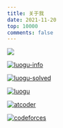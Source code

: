 ```yaml
---
title: 关于我
date: 2021-11-20
top: 10000
comments: false
---
```


![](https://api.xecades.xyz/api?bg=255%2C255%2C255%2C1&date=2022-04-10&str=NOI2022%E7%9C%81%E9%80%89%E6%9C%80%E5%A4%9A&quote=%E6%98%AF%E6%97%B6%E5%80%99%E5%BC%80%E5%A7%8B%E5%8A%AA%E5%8A%9B%E4%BA%86%F0%9F%92%AA&img=1&codeforces=yaoxi&luogu=yaoxi&github=yaoxi-std&email=yaoxi20061225%40126.com&site=yaoxi-std.github.io)

[![luogu-info](https://luogu-card-qinyihao.vercel.app/about?id=141573&card_width=800)](https://www.luogu.com.cn/user/141573)

[![luogu-solved](https://statcard.vercel.app/practice?id=141573&card_width=800)](https://www.luogu.com.cn/user/141573)

[![luogu](https://statcard.vercel.app/shield?id=141573)](https://www.luogu.com.cn/user/141573)

[![atcoder](https://zym.pages.dev/at/yaoxi_std)](https://atcoder.jp/users/yaoxi_std)

[![codeforces](https://codeforces-status.yaoxi-std.workers.dev/shields?handle=yaoxi)](https://codeforces.com/profile/yaoxi)
